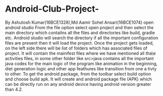 # Android-Club-Project-
By Ashutosh Kumar(16BCE1328),Md Aamir Sohel Ansari(16BCE1074)
open android studio
From the file option select open project and then select the main directory which contailns all the files and directories like build, gradle etc.
Android studio will search the directory if all the important configuration files are present then it will load the project.
Once the project gets loaded, on the left side there will be list of folders which has associated files of project.
It will contain the mainifest files where we have mentioned all tha\e activities files, in some other folder like src>java contains all the important java codes for the main logic of the program like animation in the beginning, diet generation logic and other app feathures like transition from one a tivty to other.
To get the android package, from the toolbar select build option and choose build apk. It will create and android package file (APK) which can be directly run on any android device having android version greater than 4.2.
